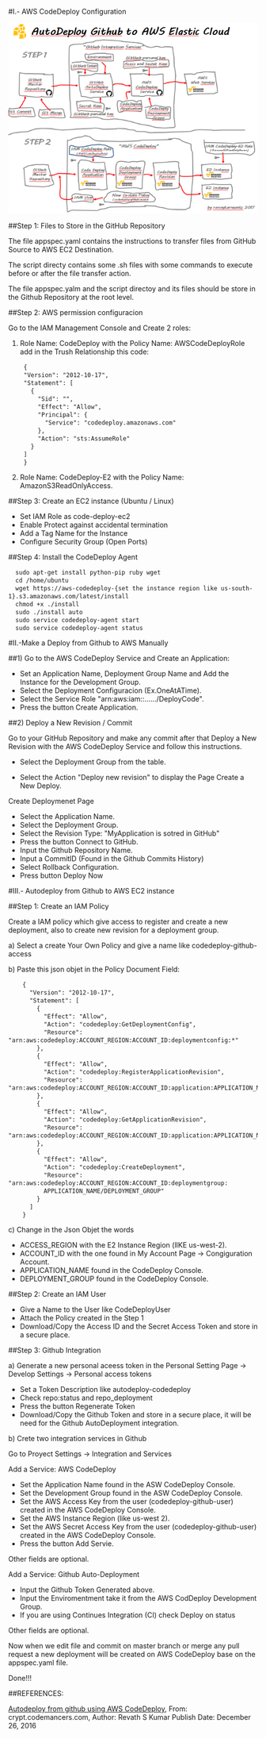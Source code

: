 #I.- AWS CodeDeploy Configuration

<img src="/autodeploy-github-to-aws.PNG" width="700"/>


##Step 1: Files to Store in the GitHub Repository

The file appspec.yaml contains the instructions to transfer files from GitHub Source to AWS EC2 Destination.

The script directy contains some .sh files with some commands to execute before or after the file transfer 
action.

The file appspec.yalm and the script directoy and its files should be store in the Github Repository at the 
root level.

##Step 2:  AWS permission configuracion

Go to the IAM Management Console and Create 2 roles:

1) Role Name: CodeDeploy with the Policy Name: AWSCodeDeployRole add in the Trush Relationship this code:

        {
        "Version": "2012-10-17",
        "Statement": [
          {
            "Sid": "",
            "Effect": "Allow",
            "Principal": {
              "Service": "codedeploy.amazonaws.com"
            },
            "Action": "sts:AssumeRole"
          }
        ]
        }


2) Role Name: CodeDeploy-E2 with the Policy Name: AmazonS3ReadOnlyAccess.

##Step 3: Create an EC2 instance (Ubuntu / Linux)  
        
- Set IAM Role as code-deploy-ec2
- Enable Protect against accidental termination
- Add a Tag Name for the Instance
- Configure Security Group (Open Ports)
    
##Step 4: Install the CodeDeploy Agent

      sudo apt-get install python-pip ruby wget
      cd /home/ubuntu
      wget https://aws-codedeploy-{set the instance region like us-south-1}.s3.amazonaws.com/latest/install
      chmod +x ./install
      sudo ./install auto
      sudo service codedeploy-agent start
      sudo service codedeploy-agent status
 
 
#II.-Make a Deploy from Github to AWS Manually 


##1) Go to the AWS CodeDeploy Service and Create an Application:
  
- Set an Application Name, Deployment Group Name and Add the Instance for the Development Group.
- Select the Deployment Configuracion (Ex.OneAtATime).
- Select the Service Role "arn:aws:iam::....../DeployCode".
- Press the button Create Application.
   
##2) Deploy a New Revision / Commit
  
Go to your GitHub Repository and make any commit after that Deploy a New Revision with the AWS CodeDeploy Service and follow this instructions.
    
- Select the Deployment Group from the table.

- Select the Action "Deploy new revision" to display the Page Create a New Deploy.

Create Deploymenet Page
- Select the Application Name.
- Select the Deployment Group.
- Select the Revision Type: "MyApplication is sotred in GitHub"
- Press the button Connect to GitHub.
- Input the Github Repository Name.
- Input a CommitID (Found in the Github Commits History)
- Select Rollback Configuration.
- Press button Deploy Now
    
    
#III.- Autodeploy from Github to AWS EC2 instance

##Step 1: Create an IAM Policy
   
Create a IAM policy which give access to register and create a new deployment, also to create new revision 
for a deployment group.
  
a) Select a create Your Own Policy and give a name like codedeploy-github-access

b) Paste this json objet in the Policy Document Field:
        
        {
          "Version": "2012-10-17",
          "Statement": [
            {
              "Effect": "Allow",
              "Action": "codedeploy:GetDeploymentConfig",
              "Resource": "arn:aws:codedeploy:ACCOUNT_REGION:ACCOUNT_ID:deploymentconfig:*"
            },
            {
              "Effect": "Allow",
              "Action": "codedeploy:RegisterApplicationRevision",
              "Resource": "arn:aws:codedeploy:ACCOUNT_REGION:ACCOUNT_ID:application:APPLICATION_NAME"
            },
            {
              "Effect": "Allow",
              "Action": "codedeploy:GetApplicationRevision",
              "Resource": "arn:aws:codedeploy:ACCOUNT_REGION:ACCOUNT_ID:application:APPLICATION_NAME"
            },
            {
              "Effect": "Allow",
              "Action": "codedeploy:CreateDeployment",
              "Resource": "arn:aws:codedeploy:ACCOUNT_REGION:ACCOUNT_ID:deploymentgroup:
              APPLICATION_NAME/DEPLOYMENT_GROUP"
            }
          ]
        }
        
c) Change in the Json Objet the words
    
- ACCESS_REGION with the E2 Instance Region (lIKE us-west-2).
- ACCOUNT_ID with the one found in My Account Page -> Congiguration Account.
- APPLICATION_NAME found in the CodeDeploy Console.
- DEPLOYMENT_GROUP found in the CodeDeploy Console.

##Step 2: Create an IAM User

- Give a Name to the User like CodeDeployUser
- Attach the Policy created in the Step 1
- Download/Copy the Access ID and the Secret Access Token and store in a secure place.

##Step 3: Github Integration

a) Generate a new personal aceess token in the Personal Setting Page -> Develop Settings -> Personal access tokens
   
- Set a Token Description like autodeploy-codedeploy
- Check repo:status and repo_deployment
- Press the button Regenerate Token
- Download/Copy the Github Token and store in a secure place, it will be need for the Github AutoDeployment integration.

b) Crete two integration services in Github
   
Go to Proyect Settings -> Integration and Services

Add a Service: AWS CodeDeploy

- Set the Application Name found in the ASW CodeDeploy Console.
- Set the Development Group found in the ASW CodeDeploy Console.
- Set the AWS Access Key from the user (codedeploy-github-user) created in the AWS CodeDeploy Console.
- Set the AWS Instance Region (like us-west 2).
- Set the AWS Secret Access Key from the user (codedeploy-github-user) created in the AWS CodeDeploy Console.
- Press the button Add Servie.

Other fields are optional.

Add a Service: Github Auto-Deployment

- Input the Github Token Generated above.
- Input the Enviromentment take it from the AWS CodDeploy Development Group.
- If you are using Continues Integration (CI) check Deploy on status

Other fields are optional.

Now when we edit file and commit on master branch or merge any pull request a new deployment will be created 
on AWS CodeDeploy base on the appspec.yaml file.  

Done!!!    


##REFERENCES:

[Autodeploy from github using AWS CodeDeploy](http://crypt.codemancers.com/posts/2016-12-26-autodeploy-from-github-using-aws-codedeploy/), From: crypt.codemancers.com, Author: Revath S Kumar  Publish Date: December 26, 2016

